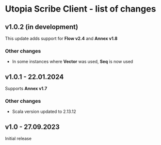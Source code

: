 # Utopia Scribe Client - list of changes

## v1.0.2 (in development)
This update adds support for **Flow v2.4** and **Annex v1.8**
### Other changes
- In some instances where **Vector** was used, **Seq** is now used

## v1.0.1 - 22.01.2024
Supports **Annex v1.7**
### Other changes
- Scala version updated to 2.13.12

## v1.0 - 27.09.2023
Initial release
